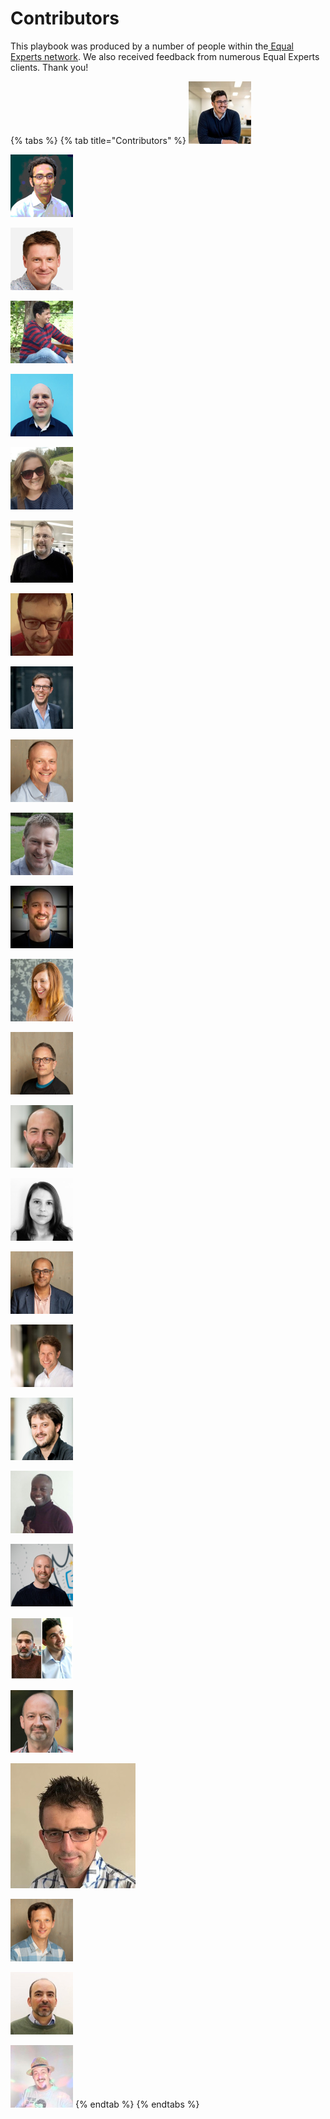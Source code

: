 # Contributors

This playbook was produced by a number of people within the[ Equal Experts network](https://www.equalexperts.com/our-people/our-network/). We also received feedback from numerous Equal Experts clients. Thank you!

{% tabs %}
{% tab title="Contributors" %}
![Adam Hansrod](../.gitbook/assets/adamhansrod%20%281%29.png)

![Ali Lotia](../.gitbook/assets/alilotia%20%281%29.png)

![Alun Coppack](../.gitbook/assets/aluncoppack%20%281%29.png)

![Anant Pal](../.gitbook/assets/anantpal.jpeg)

![Andy Singleton](../.gitbook/assets/andysingleton.png)

![Beccy Stafford](../.gitbook/assets/beccystafford.png)

![Brian Mason](../.gitbook/assets/brianmason.png)

![Dan Haughey](../.gitbook/assets/danhaughey.png)

![Dan Mitchell](../.gitbook/assets/danmitchell.jpg)

![Darren Walker](../.gitbook/assets/darrenwalker.png)

![Dave Hewett](../.gitbook/assets/davehewett.png)

![Edd Grant](../.gitbook/assets/eddgrant%20%281%29.png)

![Isabell Britsch](../.gitbook/assets/isabellbritsch.jpeg)

![Jon Barber](../.gitbook/assets/jonbarber.png)

![Jon Dickinson](../.gitbook/assets/jondickinson.png)

![Katarzyna Kittel](../.gitbook/assets/katarzynakittel.png)

![Kulvinder Singh](../.gitbook/assets/kulvindersingh.jpeg)

![Lyndsay Prewer](../.gitbook/assets/lyndsayprewer.png)

![Matt Ralph](../.gitbook/assets/matthewraplh.png)

![Ogonna Iwunze](../.gitbook/assets/ogonnaiwunze.jpg)

![Paul O&apos;Donnell](../.gitbook/assets/paulodonnell.png)

![Reda Hmeid](../.gitbook/assets/redahmeid.png)

![Sam McGregor](../.gitbook/assets/sammcgregor.png)

![Steve Smith](../.gitbook/assets/stevesmith.jpg)

![Stuart Gunter](../.gitbook/assets/stuartgunter%20%281%29.png)

![Thomas de Cad&apos;oro Granier](../.gitbook/assets/thomasdecadorogranier.png)

![Tom Grace](../.gitbook/assets/tomgrace.png)
{% endtab %}
{% endtabs %}



